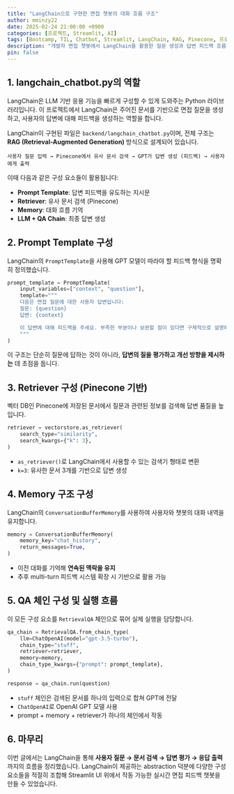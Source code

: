 ```yaml
---
title: "LangChain으로 구현한 면접 챗봇의 대화 흐름 구조"
author: mminzy22
date: 2025-02-24 21:00:00 +0900
categories: [프로젝트, Streamlit, AI]
tags: [Bootcamp, TIL, Chatbot, Streamlit, LangChain, RAG, Pinecone, 프로젝트]
description: "개발자 면접 챗봇에서 LangChain을 활용한 질문 생성과 답변 피드백 흐름을 살펴봅니다. Prompt Template, Retriever, Memory 등 LangChain 요소들을 어떻게 조합했는지 정리합니다."
pin: false
---
```



## 1. langchain_chatbot.py의 역할

LangChain은 LLM 기반 응용 기능을 빠르게 구성할 수 있게 도와주는 Python 라이브러리입니다. 이 프로젝트에서 LangChain은 주어진 문서를 기반으로 면접 질문을 생성하고, 사용자의 답변에 대해 피드백을 생성하는 역할을 합니다.

LangChain이 구현된 파일은 `backend/langchain_chatbot.py`이며, 전체 구조는 **RAG (Retrieval-Augmented Generation)** 방식으로 설계되어 있습니다.

```
사용자 질문 입력 → Pinecone에서 유사 문서 검색 → GPT가 답변 생성 (피드백) → 사용자에게 출력
```

이때 다음과 같은 구성 요소들이 활용됩니다:
- **Prompt Template**: 답변 피드백을 유도하는 지시문
- **Retriever**: 유사 문서 검색 (Pinecone)
- **Memory**: 대화 흐름 기억
- **LLM + QA Chain**: 최종 답변 생성


## 2. Prompt Template 구성

LangChain의 `PromptTemplate`을 사용해 GPT 모델이 따라야 할 피드백 형식을 명확히 정의했습니다.

```python
prompt_template = PromptTemplate(
    input_variables=["context", "question"],
    template="""
    다음은 면접 질문에 대한 사용자 답변입니다:
    질문: {question}
    답변: {context}

    이 답변에 대해 피드백을 주세요. 부족한 부분이나 보완할 점이 있다면 구체적으로 설명해주세요.
    """
)
```

이 구조는 단순히 질문에 답하는 것이 아니라, **답변의 질을 평가하고 개선 방향을 제시하는** 데 초점을 둡니다.


## 3. Retriever 구성 (Pinecone 기반)

벡터 DB인 Pinecone에 저장된 문서에서 질문과 관련된 정보를 검색해 답변 품질을 높입니다.

```python
retriever = vectorstore.as_retriever(
    search_type="similarity",
    search_kwargs={"k": 3},
)
```

- `as_retriever()`로 LangChain에서 사용할 수 있는 검색기 형태로 변환
- `k=3`: 유사한 문서 3개를 기반으로 답변 생성


## 4. Memory 구조 구성

LangChain의 `ConversationBufferMemory`를 사용하여 사용자와 챗봇의 대화 내역을 유지합니다.

```python
memory = ConversationBufferMemory(
    memory_key="chat_history",
    return_messages=True,
)
```

- 이전 대화를 기억해 **연속된 맥락을 유지**
- 추후 multi-turn 피드백 시스템 확장 시 기반으로 활용 가능


## 5. QA 체인 구성 및 실행 흐름

이 모든 구성 요소를 `RetrievalQA` 체인으로 묶어 실제 실행을 담당합니다.

```python
qa_chain = RetrievalQA.from_chain_type(
    llm=ChatOpenAI(model="gpt-3.5-turbo"),
    chain_type="stuff",
    retriever=retriever,
    memory=memory,
    chain_type_kwargs={"prompt": prompt_template},
)

response = qa_chain.run(question)
```

- `stuff` 체인은 검색된 문서를 하나의 입력으로 합쳐 GPT에 전달
- `ChatOpenAI`로 OpenAI GPT 모델 사용
- prompt + memory + retriever가 하나의 체인에서 작동


## 6. 마무리

이번 글에서는 LangChain을 통해 **사용자 질문 → 문서 검색 → 답변 평가 → 응답 출력**까지의 흐름을 정리했습니다. LangChain이 제공하는 abstraction 덕분에 다양한 구성 요소들을 적절히 조합해 Streamlit UI 위에서 작동 가능한 실시간 면접 피드백 챗봇을 만들 수 있었습니다.

